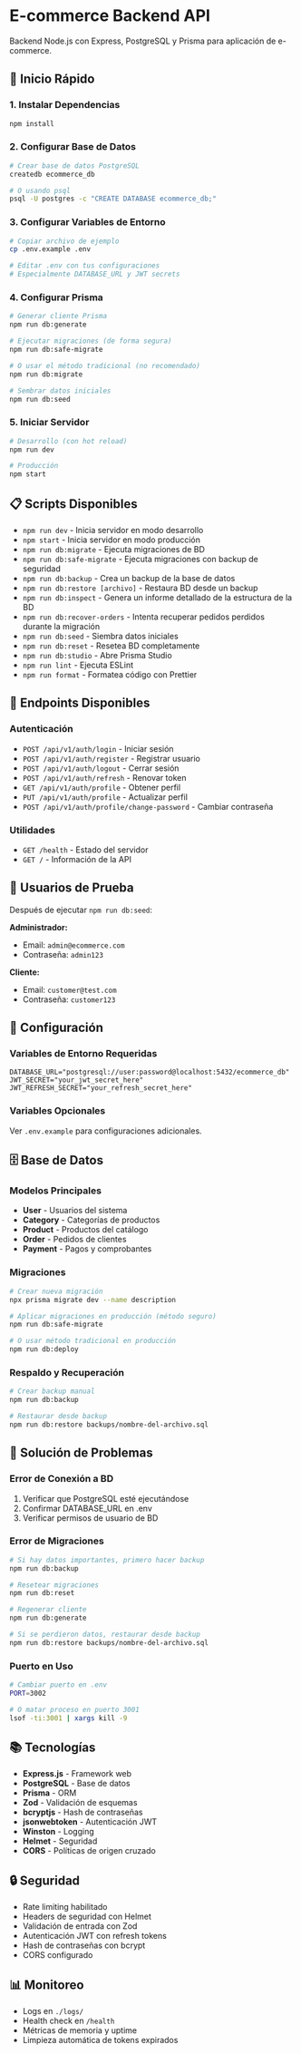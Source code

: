 # E-commerce Backend API

Backend Node.js con Express, PostgreSQL y Prisma para aplicación de e-commerce.

## 🚀 Inicio Rápido

### 1. Instalar Dependencias
```bash
npm install
```

### 2. Configurar Base de Datos
```bash
# Crear base de datos PostgreSQL
createdb ecommerce_db

# O usando psql
psql -U postgres -c "CREATE DATABASE ecommerce_db;"
```

### 3. Configurar Variables de Entorno
```bash
# Copiar archivo de ejemplo
cp .env.example .env

# Editar .env con tus configuraciones
# Especialmente DATABASE_URL y JWT secrets
```

### 4. Configurar Prisma
```bash
# Generar cliente Prisma
npm run db:generate

# Ejecutar migraciones (de forma segura)
npm run db:safe-migrate

# O usar el método tradicional (no recomendado)
npm run db:migrate

# Sembrar datos iniciales
npm run db:seed
```

### 5. Iniciar Servidor
```bash
# Desarrollo (con hot reload)
npm run dev

# Producción
npm start
```

## 📋 Scripts Disponibles

- `npm run dev` - Inicia servidor en modo desarrollo
- `npm start` - Inicia servidor en modo producción
- `npm run db:migrate` - Ejecuta migraciones de BD
- `npm run db:safe-migrate` - Ejecuta migraciones con backup de seguridad
- `npm run db:backup` - Crea un backup de la base de datos
- `npm run db:restore [archivo]` - Restaura BD desde un backup
- `npm run db:inspect` - Genera un informe detallado de la estructura de la BD
- `npm run db:recover-orders` - Intenta recuperar pedidos perdidos durante la migración
- `npm run db:seed` - Siembra datos iniciales
- `npm run db:reset` - Resetea BD completamente
- `npm run db:studio` - Abre Prisma Studio
- `npm run lint` - Ejecuta ESLint
- `npm run format` - Formatea código con Prettier

## 🔗 Endpoints Disponibles

### Autenticación
- `POST /api/v1/auth/login` - Iniciar sesión
- `POST /api/v1/auth/register` - Registrar usuario
- `POST /api/v1/auth/logout` - Cerrar sesión
- `POST /api/v1/auth/refresh` - Renovar token
- `GET /api/v1/auth/profile` - Obtener perfil
- `PUT /api/v1/auth/profile` - Actualizar perfil
- `POST /api/v1/auth/profile/change-password` - Cambiar contraseña

### Utilidades
- `GET /health` - Estado del servidor
- `GET /` - Información de la API

## 👤 Usuarios de Prueba

Después de ejecutar `npm run db:seed`:

**Administrador:**
- Email: `admin@ecommerce.com`
- Contraseña: `admin123`

**Cliente:**
- Email: `customer@test.com`
- Contraseña: `customer123`

## 🔧 Configuración

### Variables de Entorno Requeridas
```env
DATABASE_URL="postgresql://user:password@localhost:5432/ecommerce_db"
JWT_SECRET="your_jwt_secret_here"
JWT_REFRESH_SECRET="your_refresh_secret_here"
```

### Variables Opcionales
Ver `.env.example` para configuraciones adicionales.

## 🗄️ Base de Datos

### Modelos Principales
- **User** - Usuarios del sistema
- **Category** - Categorías de productos
- **Product** - Productos del catálogo
- **Order** - Pedidos de clientes
- **Payment** - Pagos y comprobantes

### Migraciones
```bash
# Crear nueva migración
npx prisma migrate dev --name description

# Aplicar migraciones en producción (método seguro)
npm run db:safe-migrate

# O usar método tradicional en producción
npm run db:deploy
```

### Respaldo y Recuperación
```bash
# Crear backup manual
npm run db:backup

# Restaurar desde backup
npm run db:restore backups/nombre-del-archivo.sql
```

## 🚨 Solución de Problemas

### Error de Conexión a BD
1. Verificar que PostgreSQL esté ejecutándose
2. Confirmar DATABASE_URL en .env
3. Verificar permisos de usuario de BD

### Error de Migraciones
```bash
# Si hay datos importantes, primero hacer backup
npm run db:backup

# Resetear migraciones
npm run db:reset

# Regenerar cliente
npm run db:generate

# Si se perdieron datos, restaurar desde backup
npm run db:restore backups/nombre-del-archivo.sql
```

### Puerto en Uso
```bash
# Cambiar puerto en .env
PORT=3002

# O matar proceso en puerto 3001
lsof -ti:3001 | xargs kill -9
```

## 📚 Tecnologías

- **Express.js** - Framework web
- **PostgreSQL** - Base de datos
- **Prisma** - ORM
- **Zod** - Validación de esquemas
- **bcryptjs** - Hash de contraseñas
- **jsonwebtoken** - Autenticación JWT
- **Winston** - Logging
- **Helmet** - Seguridad
- **CORS** - Políticas de origen cruzado

## 🔒 Seguridad

- Rate limiting habilitado
- Headers de seguridad con Helmet
- Validación de entrada con Zod
- Autenticación JWT con refresh tokens
- Hash de contraseñas con bcrypt
- CORS configurado

## 📊 Monitoreo

- Logs en `./logs/`
- Health check en `/health`
- Métricas de memoria y uptime
- Limpieza automática de tokens expirados